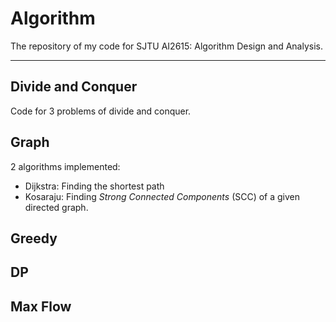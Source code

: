 # Algorithm

The repository of my code for SJTU AI2615: Algorithm Design and Analysis.

---
## Divide and Conquer
Code for 3 problems of divide and conquer.

## Graph
2 algorithms implemented:
- Dijkstra: Finding the shortest path
- Kosaraju: Finding *Strong Connected Components* (SCC) of a given directed graph.

## Greedy

## DP

## Max Flow
